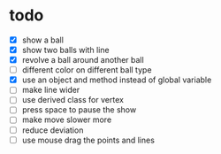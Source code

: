 # todo

- [x] show a ball
- [x] show two balls with line
- [x] revolve a ball around another ball
- [ ] different color on different ball type
- [x] use an object and method instead of global variable
- [ ] make line wider
- [ ] use derived class for vertex
- [ ] press space to pause the show
- [ ] make move slower more
- [ ] reduce deviation
- [ ] use mouse drag the points and lines
